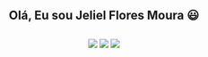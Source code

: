 <div align="center"><h2>Olá, Eu sou Jeliel Flores Moura 😃</h2>

<div align="center">
  <a href="https://github.com/Jelielvison">
  <!--<img height="180em" src="https://github-readme-stats.vercel.app/api?username=Jelielvison&show_icons=true&theme=blue-green&include_all_commits=true&count_private=true"/>-->
  
  
  
##
  
<div>
  <a href="https://www.instagram.com/jeli_moura/" target="_blank"><img src="https://img.shields.io/badge/-Instagram-%23E4405F?style=for-the-badge&logo=instagram&logoColor=white" target="_blank"></a>
  <a href = "mailto:jelielfloresmoura@gmail.com"><img src="https://img.shields.io/badge/-Gmail-%23333?style=for-the-badge&logo=gmail&logoColor=white" target="_blank"></a>
  <a href="https://www.linkedin.com/in/jeliel-f-12613a13b/" target="_blank"><img src="https://img.shields.io/badge/-LinkedIn-%230077B5?style=for-the-badge&logo=linkedin&logoColor=white" target="_blank"></a>
</div>
